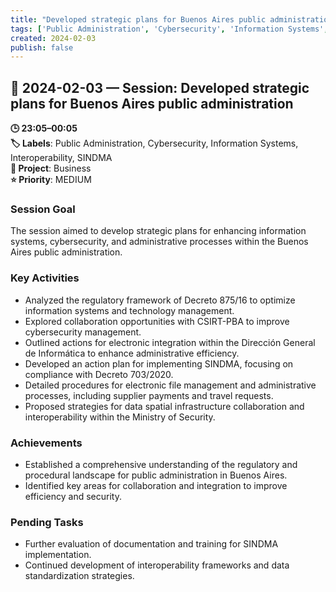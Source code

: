 ```yaml
---
title: "Developed strategic plans for Buenos Aires public administration"
tags: ['Public Administration', 'Cybersecurity', 'Information Systems', 'Interoperability', 'SINDMA']
created: 2024-02-03
publish: false
---
```


## 📅 2024-02-03 — Session: Developed strategic plans for Buenos Aires public administration

**🕒 23:05–00:05**  
**🏷️ Labels**: Public Administration, Cybersecurity, Information Systems, Interoperability, SINDMA  
**📂 Project**: Business  
**⭐ Priority**: MEDIUM  


### Session Goal
The session aimed to develop strategic plans for enhancing information systems, cybersecurity, and administrative processes within the Buenos Aires public administration.

### Key Activities
- Analyzed the regulatory framework of Decreto 875/16 to optimize information systems and technology management.
- Explored collaboration opportunities with CSIRT-PBA to improve cybersecurity management.
- Outlined actions for electronic integration within the Dirección General de Informática to enhance administrative efficiency.
- Developed an action plan for implementing SINDMA, focusing on compliance with Decreto 703/2020.
- Detailed procedures for electronic file management and administrative processes, including supplier payments and travel requests.
- Proposed strategies for data spatial infrastructure collaboration and interoperability within the Ministry of Security.

### Achievements
- Established a comprehensive understanding of the regulatory and procedural landscape for public administration in Buenos Aires.
- Identified key areas for collaboration and integration to improve efficiency and security.

### Pending Tasks
- Further evaluation of documentation and training for SINDMA implementation.
- Continued development of interoperability frameworks and data standardization strategies.

